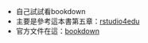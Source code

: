 * 自己試試看bookdown  
* 主要是參考這本書第五章：[rstudio4edu](https://rstudio4edu.github.io/rstudio4edu-book/make-book.html)  
* 官方文件在這：[bookdown](https://bookdown.org/yihui/bookdown/)